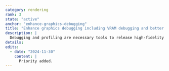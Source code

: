 ```yaml
---
category: rendering
rank: 3
state: "active"
anchor: "enhance-graphics-debugging"
title: "Enhance graphics debugging including VRAM debugging and better information from the current profiler"
description: |
  Debugging and profiling are necessary tools to release high-fidelity games. Right now Godot’s debugging and profiling tools are relatively basic and unpolished. We want to make it easier to diagnose rendering issues and pinpoint performance problems instead of users having to rely on guessing and checking.
details:
edits:
  - date: "2024-11-30"
    content: |
      Priority added.
---
```

